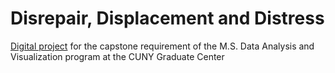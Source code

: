 # Disrepair, Displacement and Distress

[Digital project](https://cheje.github.io/csgc/) for the capstone requirement of the M.S. Data Analysis and Visualization program at the CUNY Graduate Center